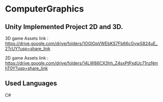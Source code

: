# ComputerGraphics
## Unity Implemented Project 2D and 3D.

3D game Assets link : https://drive.google.com/drive/folders/1OGlOpVWEbKS7Fb66cGywS824uE_2TrUY?usp=share_link

2D game Assets link : https://drive.google.com/drive/folders/14LW86CX3hh_Z4sxPtPxdUc71nzNmhT0Y?usp=share_link

## Used Languages 
C#
